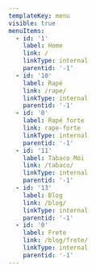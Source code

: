```yaml
---
templateKey: menu
visible: true
menuItems:
  - id: '1'
    label: Home
    link: /
    linkType: internal
    parentid: '-1'
  - id: '10'
    label: Rapé
    link: /rape/
    linkType: internal
    parentid: '-1'
  - id: '0'
    label: Rapé forte
    link: rape-forte
    linkType: internal
    parentid: '-1'
  - id: '11'
    label: Tabaco Mói
    link: /tabaco/
    linkType: internal
    parentid: '-1'
  - id: '13'
    label: Blog
    link: /blog/
    linkType: internal
    parentid: '-1'
  - id: '0'
    label: Frete
    link: /blog/frete/
    linkType: internal
    parentid: '-1'
---
```


